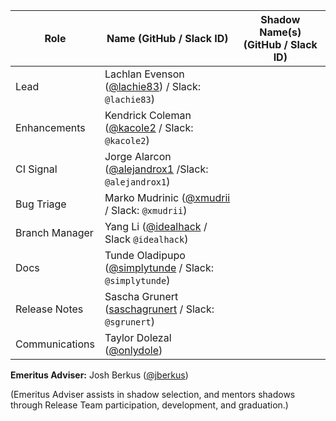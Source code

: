 | **Role** | **Name** (**GitHub / Slack ID**)  | **Shadow Name(s) (GitHub / Slack ID)** |
| ------ | ------ | ------ |
| Lead |  Lachlan Evenson ([@lachie83](https://github.com/lachie83)) / Slack: `@lachie83`) | |
| Enhancements | Kendrick Coleman ([@kacole2](https://github.com/kacole2) / Slack: `@kacole2`) |  |
| CI Signal | Jorge Alarcon ([@alejandrox1](https://github.com/alejandrox1) /Slack: `@alejandrox1`) | |
| Bug Triage | Marko Mudrinic ([@xmudrii](https://github.com/xmudrii) / Slack: `@xmudrii`) | |
| Branch Manager | Yang Li ([@idealhack](https://github.com/idealhack) / Slack `@idealhack`) | |
| Docs | Tunde Oladipupo ([@simplytunde](https://github.com/simplytunde) / Slack: `@simplytunde`) | |
| Release Notes | Sascha Grunert ([saschagrunert](https://github.com/saschagrunert) / Slack: `@sgrunert`) | |
| Communications | Taylor Dolezal ([@onlydole](https://github.com/onlydole)) | |

**Emeritus Adviser:** Josh Berkus ([@jberkus](https://github.com/jberkus))

(Emeritus Adviser assists in shadow selection, and mentors shadows through Release Team participation, development, and graduation.)
